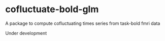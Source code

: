 # cofluctuate-bold-glm

A package to compute cofluctuating times series from task-bold fmri data

Under development
